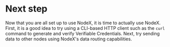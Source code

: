 # Next step

Now that you are all set up to use NodeX, it is time to actually use NodeX. First, it is a good idea to try using a CLI-based HTTP client such as the `curl` command to generate and verify Verifiable Credentials. Next, try sending data to other nodes using NodeX's data routing capabilities.